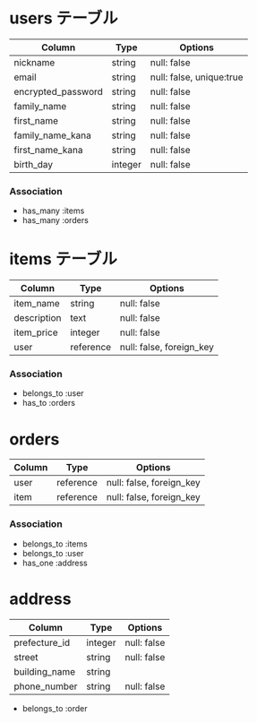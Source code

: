# users テーブル

| Column              | Type       | Options                   |
| ------------------- | ---------- | ------------------------- |
| nickname            | string     | null: false               |
| email               | string     | null: false, unique:true  |
| encrypted_password  | string     | null: false               |
| family_name         | string     | null: false               |
| first_name          | string     | null: false               |
| family_name_kana    | string     | null: false               |
| first_name_kana     | string     | null: false               |
| birth_day           | integer    | null: false               |

### Association

- has_many :items
- has_many :orders

# items テーブル

| Column              | Type       | Options                  |
| ------------------- | ---------- | ------------------------ |
| item_name           | string     | null: false              |
| description         | text       | null: false              |
| item_price          | integer    | null: false              |
| user                | reference  | null: false, foreign_key |


### Association

- belongs_to :user
- has_to :orders




# orders

| Column              | Type       | Options                  |
| ------------------- | ---------- | -------------------------|
| user                | reference  | null: false, foreign_key |
| item                | reference  | null: false, foreign_key |

### Association

- belongs_to :items
- belongs_to :user
- has_one :address



# address

| Column              | Type       | Options                  |
| ------------------- | ---------- | -------------------------|
| prefecture_id       | integer    | null: false              |
| street              | string     | null: false              |
| building_name       | string     |                          |
| phone_number        | string     | null: false              |

- belongs_to :order